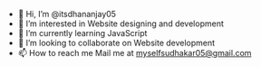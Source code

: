 - 👋 Hi, I’m @itsdhananjay05
- 👀 I’m interested in Website designing and development
- 🌱 I’m currently learning JavaScript
- 💞️ I’m looking to collaborate on Website development
- 📫 How to reach me Mail me at myselfsudhakar05@gmail.com

<!---
itsdhananjay05/itsdhananjay05 is a ✨ special ✨ repository because its `README.md` (this file) appears on your GitHub profile.
You can click the Preview link to take a look at your changes.
--->
